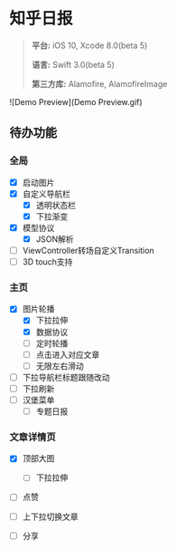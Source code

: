 # 知乎日报
> **平台:** iOS 10, Xcode 8.0(beta 5)
>
> **语言:** Swift 3.0(beta 5)
>
> **第三方库:** Alamofire, AlamofireImage

![Demo Preview](Demo Preview.gif)

## 待办功能
### 全局
- [x] 启动图片
- [x] 自定义导航栏
    - [x] 透明状态栏
    - [x] 下拉渐变
- [x] 模型协议
    - [x] JSON解析
- [ ] ViewController转场自定义Transition
- [ ] 3D touch支持

### 主页
- [x] 图片轮播
    - [x] 下拉拉伸
    - [x] 数据协议
    - [ ] 定时轮播
    - [ ] 点击进入对应文章
    - [ ] 无限左右滑动
- [ ] 下拉导航栏标题跟随改动
- [ ] 下拉刷新
- [ ] 汉堡菜单
    - [ ] 专题日报

### 文章详情页
- [x] 顶部大图
    - [ ] 下拉拉伸
- [ ] 点赞
- [ ] 上下拉切换文章
- [ ] 分享


